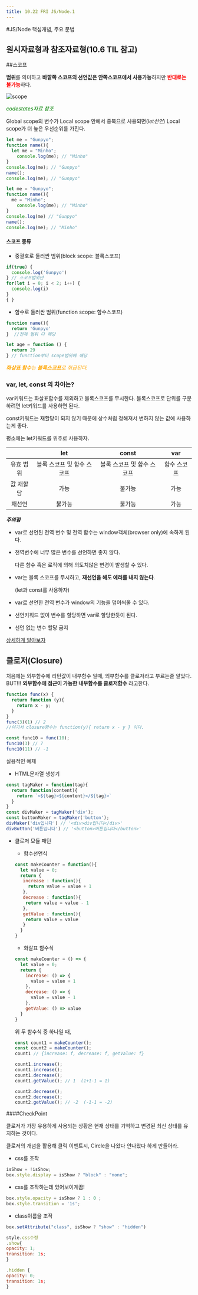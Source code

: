 ```yaml
---
title: 10.22 FRI JS/Node.1
---
```


#JS/Node 핵심개념, 주요 문법

## 원시자료형과 참조자료형(10.6 TIL 참고)

##스코프

**범위**를 의미하고 **바깥쪽 스코프의 선언값은 안쪽스코프에서 사용가능**하지만 <span style="color:red">**반대로는 불가능**</span>하다.

![scope](../_picture/scope.png)

<span style="color:green">*codestates자료 참조*</span>

Global scope의 변수가 Local scope 안에서 중복으로 사용되면(*let선언*) Local scope가 더 높은 우선순위를 가진다.

```js
let me = "Gunpyo";
function name(){
  let me = "Minho";
	console.log(me); // "Minho"
}
console.log(me); // "Gunpyo"
name();
console.log(me); // "Gunpyo"
```

```js
let me = "Gunpyo";
function name(){
  me = "Minho";
	console.log(me); // "Minho"
}
console.log(me) // "Gunpyo"
name();
console.log(me); // "Minho"
```



#### 스코프 종류

- 중괄호로 둘러싼 범위(block scope: 블록스코프)

```js
if(true) {
  console.log('Gunpyo')
} // 스코프범위만
for(let i = 0; i < 2; i++) {
  console.log(i)
}
{ }
```



- 함수로 둘러싼 범위(function scope: 함수스코프)

```js
function name(){
  return 'Gunpyo'
}  //전체 범위 다 해당

let age = function () {
  return 29
} // function부터 scope범위에 해당
```

<span style="color:orange">***화살표 함수**는 **블록스코프**로 취급된다.*</span>



### var, let, const 의 차이는?

var키워드는 화살표함수를 제외하고 블록스코프를 무시한다. 블록스코프로 단위를 구분하려면 let키워드를 사용하면 된다.

const키워드는 재할당이 되지 않기 때문에 상수처럼 정해져서 변하지 않는 값에 사용하는게 좋다.

평소에는 let키워드를 위주로 사용하자.

|           |            let             |           const            |     var     |
| :-------: | :------------------------: | :------------------------: | :---------: |
| 유효 범위 | 블록 스코프 및 함수 스코프 | 블록 스코프 및 함수 스코프 | 함수 스코프 |
| 값 재할당 |            가능            |           불가능           |    가능     |
|  재선언   |           불가능           |           불가능           |    가능     |

***주의점***

- var로 선언된 전역 변수 및 전역 함수는 window객체(browser only)에 속하게 된다.

- 전역변수에 너무 많은 변수를 선언하면 좋지 않다.

  다른 함수 혹은 로직에 의해 의도치않은 변경이 발생할 수 있다.

- var는 블록 스코프를 무시하고, **재선언을 해도 에러를 내지 않는다**.

  (let과 const를 사용하자)

- var로 선언한 전역 변수가 window의 기능을 덮어씌울 수 있다.

- 선언키워드 없이 변수를 할당하면 var로 할당한듯이 된다.

- 선언 없는 변수 할당 금지





[상세하게 알아보자](https://www.howdy-mj.me/javascript/var-let-const/)



## 클로저(Closure)

처음에는 외부함수에 리턴값이 내부함수 일때, 외부함수를 클로저라고 부르는줄 알았다. BUT!!! **외부함수에 접근이 가능한 내부함수를 클로저함수** 라고한다.

```js
function func(x) {
  return function (y){
    return x - y;
  }
}
func(3)(1) // 2
//여기서 closure함수는 function(y){ return x - y } 이다.

const func10 = func(10);
func10(3) // 7
func10(11) // -1
```

실용적인 예제

- HTML문자열 생성기

```js
const tagMaker = function(tag){
  return function(content){
    return `<${tag}>${content}</${tag}>`
  }
}
const divMaker = tagMaker('div');
const buttonMaker = tagMaker('button');
divMaker('div입니다') // '<div>div입니다</div>'
divButton('버튼입니다') // '<button>버튼입니다</button>'
```

- 클로저 모듈 패턴

  - 함수선언식

  ```js
  const makeCounter = function(){
    let value = 0;
    return {
     increase : function(){
       return value = value + 1
     },
     decrease : function(){
      return value = value - 1
     },
     getValue : function(){
      return value = value
     }
    }
  }
  ```

  

  - 화살표 함수식

  ```js
  const makeCounter = () => {
    let value = 0;
    return {
      increase: () => {
        value = value + 1
      },
      decrease: () => {
        value = value - 1
      },
      getValue: () => value
    }
  }
  ```

  위 두 함수식 중 하나일 때,

  ```js
  const count1 = makeCounter();
  const count2 = makeCounter();
  count1 // {increase: f, decrease: f, getValue: f}
  
  count1.increase();
  count1.increase();
  count1.decrease();
  count1.getValue(); // 1  (1+1-1 = 1)
  
  count2.decrease();
  count2.decrease();
  count2.getValue(); // -2  (-1-1 = -2)
  ```

  

####CheckPoint

클로저가 가장 유용하게 사용되는 상황은 현재 상태를 기억하고 변경된 최신 상태를 유지하는 것이다.

클로저의 개념을 활용해 클릭 이벤트시, Circle을 나왔다 안나왔다 하게 만들어라.

- css를 조작

```js
isShow = !isShow;
box.style.display = isShow ? "block" : "none";
```

- css를 조작하는데 있어보이게끔!

```js
box.style.opacity = isShow ? 1 : 0 ;
box.style.transition = '1s';
```

- class이름을 조작

```js
box.setAttribute("class", isShow ? "show" : "hidden")

style.css수정
.show{
opacity: 1;
transition: 1s;
}

.hidden {
opacity: 0;
transition: 1s;
}
```
